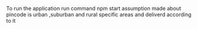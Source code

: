 To run the application run command
npm start 
assumption made about pincode is urban ,suburban and rural specific areas and deliverd according to it
